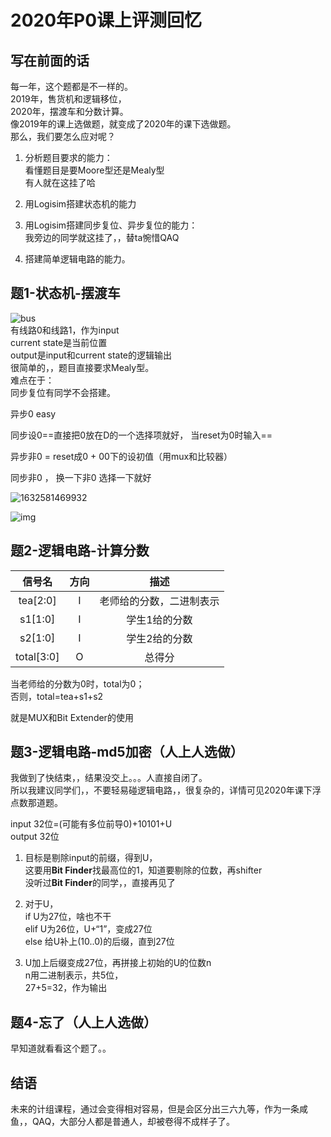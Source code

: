 # 2020年P0课上评测回忆

## 写在前面的话

每一年，这个题都是不一样的。  
2019年，售货机和逻辑移位，  
2020年，摆渡车和分数计算。  
像2019年的课上选做题，就变成了2020年的课下选做题。  
那么，我们要怎么应对呢？

1. 分析题目要求的能力：  
看懂题目是要Moore型还是Mealy型  
有人就在这挂了哈

2. 用Logisim搭建状态机的能力

3. 用Logisim搭建同步复位、异步复位的能力：  
我旁边的同学就这挂了，，替ta惋惜QAQ

4. 搭建简单逻辑电路的能力。

## 题1-状态机-摆渡车

![bus](/img/P0/bus.JPG)  
有线路0和线路1，作为input  
current state是当前位置  
output是input和current state的逻辑输出  
很简单的，，题目直接要求Mealy型。  
难点在于：  
同步复位有同学不会搭建。

异步0 easy

同步设0==直接把0放在D的一个选择项就好， 当reset为0时输入==

异步非0 = reset成0 + 00下的设初值（用mux和比较器）

同步非0 ， 换一下非0 选择一下就好

![1632581469932](C:\Users\cyw\AppData\Roaming\Typora\typora-user-images\1632581469932.png)

![img](https://img-blog.csdnimg.cn/20210718165618627.png?x-oss-process=image/watermark,type_ZmFuZ3poZW5naGVpdGk,shadow_10,text_aHR0cHM6Ly9ibG9nLmNzZG4ubmV0L2ZwZ2FfU3BpZw==,size_16,color_FFFFFF,t_70)

## 题2-逻辑电路-计算分数

|信号名|方向|描述|
|:---:|:---:|:---:|
|tea[2:0]   |I|老师给的分数，二进制表示|
|s1[1:0]    |I|学生1给的分数|
|s2[1:0]    |I|学生2给的分数|
|total[3:0] |O|总得分|

当老师给的分数为0时，total为0；  
否则，total=tea+s1+s2

就是MUX和Bit Extender的使用

## 题3-逻辑电路-md5加密（人上人选做）

我做到了快结束，，结果没交上。。。人直接自闭了。  
所以我建议同学们，，不要轻易碰逻辑电路，，很复杂的，详情可见2020年课下浮点数那道题。  

input 32位=(可能有多位前导0)+10101+U  
output 32位

1. 目标是剔除input的前缀，得到U，  
这要用**Bit Finder**找最高位的1，知道要剔除的位数，再shifter  
没听过**Bit Finder**的同学，，直接再见了

2. 对于U，  
if U为27位，啥也不干  
elif U为26位，U+“1”，变成27位  
else 给U补上(10..0)的后缀，直到27位

3. U加上后缀变成27位，再拼接上初始的U的位数n  
n用二进制表示，共5位，  
27+5=32，作为输出

## 题4-忘了（人上人选做）

早知道就看看这个题了。。

## 结语

未来的计组课程，通过会变得相对容易，但是会区分出三六九等，作为一条咸鱼，，QAQ，大部分人都是普通人，却被卷得不成样子了。
